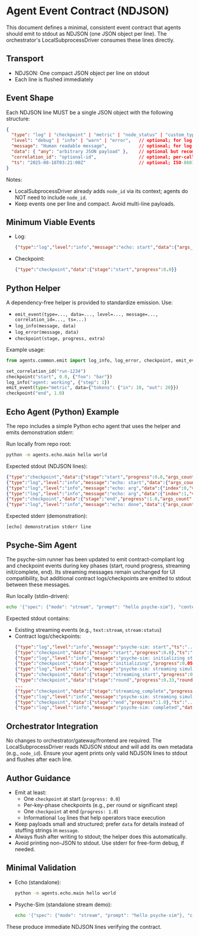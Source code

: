 # Agent Event Contract (NDJSON)

This document defines a minimal, consistent event contract that agents should emit to stdout as NDJSON (one JSON object per line). The orchestrator's LocalSubprocessDriver consumes these lines directly.

## Transport

- NDJSON: One compact JSON object per line on stdout
- Each line is flushed immediately

## Event Shape

Each NDJSON line MUST be a single JSON object with the following structure:

```json
{
  "type": "log" | "checkpoint" | "metric" | "node_status" | "custom_type",
  "level": "debug" | "info" | "warn" | "error",   // optional; for log events
  "message": "Human readable message",            // optional; for log events
  "data": { "any": "arbitrary JSON payload" },    // optional but recommended
  "correlation_id": "optional-id",                // optional; per-call or process-level
  "ts": "2025-08-16T03:21:00Z"                    // optional; ISO-8601; agent may set (driver also sets)
}
```

Notes:
- LocalSubprocessDriver already adds `node_id` via its context; agents do NOT need to include `node_id`.
- Keep events one per line and compact. Avoid multi-line payloads.

## Minimum Viable Events

- Log:
  ```json
  {"type":"log","level":"info","message":"echo: start","data":{"args_count":2}}
  ```
- Checkpoint:
  ```json
  {"type":"checkpoint","data":{"stage":"start","progress":0.0}}
  ```

## Python Helper

A dependency-free helper is provided to standardize emission. Use:

- `emit_event(type=..., data=..., level=..., message=..., correlation_id=..., ts=...)`
- `log_info(message, data)`
- `log_error(message, data)`
- `checkpoint(stage, progress, extra)`

Example usage:
```python
from agents.common.emit import log_info, log_error, checkpoint, emit_event, set_correlation_id

set_correlation_id("run-1234")
checkpoint("start", 0.0, {"foo": "bar"})
log_info("agent: working", {"step": 1})
emit_event(type="metric", data={"tokens": {"in": 10, "out": 20}})
checkpoint("end", 1.0)
```

## Echo Agent (Python) Example

The repo includes a simple Python echo agent that uses the helper and emits demonstration stderr:

Run locally from repo root:
```bash
python -m agents.echo.main hello world
```

Expected stdout (NDJSON lines):
```json
{"type":"checkpoint","data":{"stage":"start","progress":0.0,"args_count":2},"ts":"..."}
{"type":"log","level":"info","message":"echo: start","data":{"args_count":2},"ts":"..."}
{"type":"log","level":"info","message":"echo: arg","data":{"index":0,"value":"hello"},"ts":"..."}
{"type":"log","level":"info","message":"echo: arg","data":{"index":1,"value":"world"},"ts":"..."}
{"type":"checkpoint","data":{"stage":"end","progress":1.0,"args_count":2},"ts":"..."}
{"type":"log","level":"info","message":"echo: done","data":{"args_count":2},"ts":"..."}
```

Expected stderr (demonstration):
```
[echo] demonstration stderr line
```

## Psyche-Sim Agent

The psyche-sim runner has been updated to emit contract-compliant log and checkpoint events during key phases (start, round progress, streaming init/complete, end). Its streaming messages remain unchanged for UI compatibility, but additional contract logs/checkpoints are emitted to stdout between these messages.

Run locally (stdin-driven):
```bash
echo '{"spec": {"mode": "stream", "prompt": "hello psyche-sim"}, "context": {"execution_id": "run-42"}}' | python -m agents.psyche-sim.src.main
```

Expected stdout contains:
- Existing streaming events (e.g., `text:stream`, `stream:status`)
- Contract logs/checkpoints:
  ```json
  {"type":"log","level":"info","message":"psyche-sim: start","ts":"..."}
  {"type":"checkpoint","data":{"stage":"start","progress":0.0},"ts":"..."}
  {"type":"log","level":"info","message":"psyche-sim: initializing stream","data":{"agent_id":"...","stream_id":"..."},"ts":"..."}
  {"type":"checkpoint","data":{"stage":"initializing","progress":0.05,"agent_id":"...","stream_id":"..."},"ts":"..."}
  {"type":"log","level":"info","message":"psyche-sim: streaming simulation start","data":{"agent_id":"...","stream_id":"..."},"ts":"..."}
  {"type":"checkpoint","data":{"stage":"streaming_start","progress":0.0,"agent_id":"...","stream_id":"..."},"ts":"..."}
  {"type":"checkpoint","data":{"stage":"round","progress":0.33,"round":1,"total_rounds":3},"ts":"..."}
  ...
  {"type":"checkpoint","data":{"stage":"streaming_complete","progress":1.0,"agent_id":"...","stream_id":"..."},"ts":"..."}
  {"type":"log","level":"info","message":"psyche-sim: streaming simulation complete","data":{"agent_id":"...","stream_id":"..."},"ts":"..."}
  {"type":"checkpoint","data":{"stage":"end","progress":1.0},"ts":"..."}
  {"type":"log","level":"info","message":"psyche-sim: completed","data":{"seconds":0.42},"ts":"..."}
  ```

## Orchestrator Integration

No changes to orchestrator/gateway/frontend are required. The LocalSubprocessDriver reads NDJSON stdout and will add its own metadata (e.g., `node_id`). Ensure your agent prints only valid NDJSON lines to stdout and flushes after each line.

## Author Guidance

- Emit at least:
  - One `checkpoint` at start (`progress: 0.0`)
  - Per-key-phase checkpoints (e.g., per round or significant step)
  - One `checkpoint` at end (`progress: 1.0`)
  - Informational `log` lines that help operators trace execution
- Keep payloads small and structured; prefer `data` for details instead of stuffing strings in `message`.
- Always flush after writing to stdout; the helper does this automatically.
- Avoid printing non-JSON to stdout. Use stderr for free-form debug, if needed.

## Minimal Validation

- Echo (standalone):
  ```bash
  python -m agents.echo.main hello world
  ```
- Psyche-Sim (standalone stream demo):
  ```bash
  echo '{"spec": {"mode": "stream", "prompt": "hello psyche-sim"}, "context": {"execution_id": "run-42"}}' | python -m agents.psyche-sim.src.main
  ```

These produce immediate NDJSON lines verifying the contract.